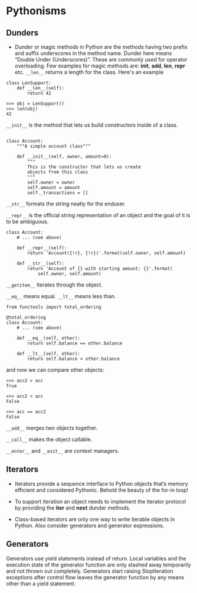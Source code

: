 # Pythonisms

## Dunders

* Dunder or magic methods in Python are the methods having two prefix and suffix underscores in the method name. Dunder here means “Double Under (Underscores)”. These are commonly used for operator overloading. Few examples for magic methods are: __init__, __add__, __len__, __repr__ etc.
`__len__` returns a length for the class. Here's an example

```
class LenSupport:
    def __len__(self):
        return 42

>>> obj = LenSupport()
>>> len(obj)
42
```

`__init__` is the method that lets us build constructors inside of a class.

```

class Account:
    """A simple account class"""

    def __init__(self, owner, amount=0):
        """
        This is the constructor that lets us create
        objects from this class
        """
        self.owner = owner
        self.amount = amount
        self._transactions = []
```

`__str__` formats the string neatly for the enduser.

`__repr__` is the official string representation of an object and the goal of it is to be ambiguous.

```
class Account:
    # ... (see above)

    def __repr__(self):
        return 'Account({!r}, {!r})'.format(self.owner, self.amount)

    def __str__(self):
        return 'Account of {} with starting amount: {}'.format(
            self.owner, self.amount)
```

`__getitem__` iterates through the object.

`__eq__` means equal.
`__lt__` means less than.

```
from functools import total_ordering

@total_ordering
class Account:
    # ... (see above)

    def __eq__(self, other):
        return self.balance == other.balance

    def __lt__(self, other):
        return self.balance < other.balance
```

and now we can compare other objects:

```
>>> acc2 > acc
True

>>> acc2 < acc
False

>>> acc == acc2
False
```

`__add__` merges two objects together.

`__call__` makes the object callable.

`__enter__` and `__exit__` are context managers.

## Iterators

* Iterators provide a sequence interface to Python objects that’s memory efficient and considered Pythonic. Behold the beauty of the for-in loop!
  
* To support iteration an object needs to implement the iterator protocol by providing the __iter__ and __next__ dunder methods.


* Class-based iterators are only one way to write iterable objects in Python. Also consider generators and generator expressions.

## Generators

Generators use yield statements instead of return. Local variables and the execution state of the generator function are only stashed away temporarily and not thrown out completely. Generators start raising StopIteration exceptions after control flow leaves the generator function by any means other than a yield statement.

